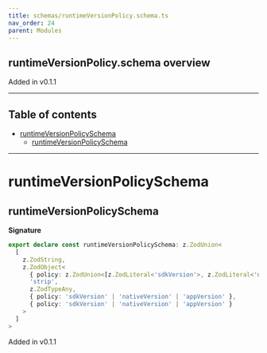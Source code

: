 ```yaml
---
title: schemas/runtimeVersionPolicy.schema.ts
nav_order: 24
parent: Modules
---
```


## runtimeVersionPolicy.schema overview

Added in v0.1.1

---

<h2 class="text-delta">Table of contents</h2>

- [runtimeVersionPolicySchema](#runtimeversionpolicyschema)
  - [runtimeVersionPolicySchema](#runtimeversionpolicyschema-1)

---

# runtimeVersionPolicySchema

## runtimeVersionPolicySchema

**Signature**

```ts
export declare const runtimeVersionPolicySchema: z.ZodUnion<
  [
    z.ZodString,
    z.ZodObject<
      { policy: z.ZodUnion<[z.ZodLiteral<'sdkVersion'>, z.ZodLiteral<'nativeVersion'>, z.ZodLiteral<'appVersion'>]> },
      'strip',
      z.ZodTypeAny,
      { policy: 'sdkVersion' | 'nativeVersion' | 'appVersion' },
      { policy: 'sdkVersion' | 'nativeVersion' | 'appVersion' }
    >
  ]
>
```

Added in v0.1.1
